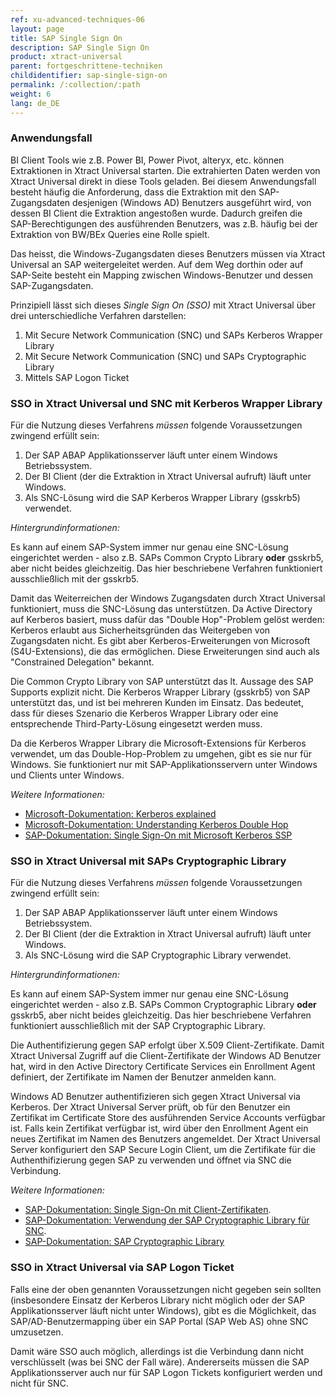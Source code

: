 ```yaml
---
ref: xu-advanced-techniques-06
layout: page
title: SAP Single Sign On
description: SAP Single Sign On
product: xtract-universal
parent: fortgeschrittene-techniken
childidentifier: sap-single-sign-on
permalink: /:collection/:path
weight: 6
lang: de_DE
---
```


### Anwendungsfall

BI Client Tools wie z.B. Power BI, Power Pivot, alteryx, etc. können Extraktionen in Xtract Universal starten. Die extrahierten Daten werden von Xtract Universal direkt in diese Tools geladen.
Bei diesem Anwendungsfall besteht häufig die Anforderung, dass die Extraktion mit den SAP-Zugangsdaten desjenigen (Windows AD) Benutzers ausgeführt wird, von dessen BI Client die Extraktion angestoßen wurde. 
Dadurch greifen die SAP-Berechtigungen des ausführenden Benutzers, was z.B. häufig bei der Extraktion von BW/BEx Queries eine Rolle spielt.

Das heisst, die Windows-Zugangsdaten dieses Benutzers müssen via Xtract Universal an SAP weitergeleitet werden. Auf dem Weg dorthin oder auf SAP-Seite besteht ein Mapping zwischen Windows-Benutzer und dessen SAP-Zugangsdaten.

Prinzipiell lässt sich dieses *Single Sign On (SSO)* mit Xtract Universal über drei unterschiedliche Verfahren darstellen:

1. Mit Secure Network Communication (SNC) und SAPs Kerberos Wrapper Library
2. Mit Secure Network Communication (SNC) und SAPs Cryptographic Library
3. Mittels SAP Logon Ticket


### SSO in Xtract Universal und SNC mit Kerberos Wrapper Library

Für die Nutzung dieses Verfahrens *müssen* folgende Voraussetzungen zwingend erfüllt sein:

1. Der SAP ABAP Applikationsserver läuft unter einem Windows Betriebssystem. 
2. Der BI Client (der die Extraktion in  Xtract Universal aufruft) läuft unter Windows.
3. Als SNC-Lösung wird die SAP Kerberos Wrapper Library (gsskrb5) verwendet.


*Hintergrundinformationen:*

Es kann auf einem SAP-System immer nur genau eine SNC-Lösung eingerichtet werden - also z.B. SAPs Common Crypto Library **oder** gsskrb5, aber nicht beides gleichzeitig.
Das hier beschriebene Verfahren funktioniert ausschließlich mit der gsskrb5. 

Damit das Weiterreichen der Windows Zugangsdaten durch Xtract Universal funktioniert, muss die SNC-Lösung das unterstützen. 
Da Active Directory auf Kerberos basiert, muss dafür das "Double Hop"-Problem gelöst werden: Kerberos erlaubt aus Sicherheitsgründen das Weitergeben von Zugangsdaten nicht. 
Es gibt aber Kerberos-Erweiterungen von Microsoft (S4U-Extensions), die das ermöglichen. Diese Erweiterungen sind auch als "Constrained Delegation" bekannt.

Die Common Crypto Library von SAP unterstützt das lt. Aussage des SAP Supports explizit nicht. 
Die Kerberos Wrapper Library (gsskrb5) von SAP unterstützt das, und ist bei mehreren Kunden im Einsatz. 
Das bedeutet, dass für dieses Szenario die Kerberos Wrapper Library oder eine entsprechende Third-Party-Lösung eingesetzt werden muss.

Da die Kerberos Wrapper Library die Microsoft-Extensions für Kerberos verwendet, um das Double-Hop-Problem zu umgehen, gibt es sie nur für Windows. 
Sie funktioniert nur mit SAP-Applikationsservern unter Windows und Clients unter Windows.

*Weitere Informationen:*
- [Microsoft-Dokumentation: Kerberos explained](https://docs.microsoft.com/en-us/previous-versions/windows/it-pro/windows-2000-server/bb742516(v=technet.10))
- [Microsoft-Dokumentation: Understanding Kerberos Double Hop](https://blogs.technet.microsoft.com/askds/2008/06/13/understanding-kerberos-double-hop/)
- [SAP-Dokumentation: Single Sign-On mit Microsoft Kerberos SSP](https://help.sap.com/viewer/e815bb97839a4d83be6c4fca48ee5777/7.5.9/DE-DE/440ebf6c9b2b0d1ae10000000a114a6b.html)


### SSO in Xtract Universal mit SAPs Cryptographic Library

Für die Nutzung dieses Verfahrens *müssen* folgende Voraussetzungen zwingend erfüllt sein:
1. Der SAP ABAP Applikationsserver läuft unter einem Windows Betriebssystem. 
2. Der BI Client (der die Extraktion in  Xtract Universal aufruft) läuft unter Windows.
3. Als SNC-Lösung wird die SAP Cryptographic Library verwendet.

*Hintergrundinformationen:*

Es kann auf einem SAP-System immer nur genau eine SNC-Lösung eingerichtet werden - also z.B. SAPs Common Cryptographic Library **oder** gsskrb5, aber nicht beides gleichzeitig.
Das hier beschriebene Verfahren funktioniert ausschließlich mit der SAP Cryptographic Library. 


Die Authentifizierung gegen SAP erfolgt über X.509 Client-Zertifikate.
Damit Xtract Universal Zugriff auf die Client-Zertifikate der Windows AD Benutzer hat, wird in den Active Directory Certificate Services ein Enrollment Agent definiert, der Zertifikate im Namen der Benutzer anmelden kann.

Windows AD Benutzer authentifizieren sich gegen Xtract Universal via Kerberos.
Der Xtract Universal Server prüft, ob für den Benutzer ein Zertifikat im Certificate Store des ausführenden Service Accounts verfügbar ist.
Falls kein Zertifikat verfügbar ist, wird über den Enrollment Agent ein neues Zertifikat im Namen des Benutzers angemeldet.
Der Xtract Universal Server konfiguriert den SAP Secure Login Client, um die Zertifikate für die Authenthifizierung gegen SAP zu verwenden und öffnet via SNC die Verbindung.


*Weitere Informationen:*
- [SAP-Dokumentation: Single Sign-On mit Client-Zertifikaten](https://help.sap.com/viewer/e815bb97839a4d83be6c4fca48ee5777/202110.001/de-DE/4e1262e31e3d2287e10000000a15822b.html).
- [SAP-Dokumentation: Verwendung der SAP Cryptographic Library für SNC](https://help.sap.com/viewer/129dc8e26c531014a028840c4c35d3aa/7.0.39/de-DE/4145453c3ff4110ee10000000a11405a.html).<br>
- [SAP-Dokumentation: SAP Cryptographic Library](https://help.sap.com/viewer/df185fd53bb645b1bd99284ee4e4a750/3.0/en-US/f0549a4d52124a38a575295b15923f91.html)

### SSO in Xtract Universal via SAP Logon Ticket

Falls eine der oben genannten Voraussetzungen nicht gegeben sein sollten (insbesondere Einsatz der Kerberos Library nicht möglich oder der SAP Applikationsserver läuft nicht unter Windows), gibt es die Möglichkeit, das SAP/AD-Benutzermapping über ein SAP Portal (SAP Web AS) ohne SNC umzusetzen.

Damit wäre SSO auch möglich, allerdings ist die Verbindung dann nicht verschlüsselt (was bei SNC der Fall wäre). 
Andererseits müssen die SAP Applikationsserver auch nur für SAP Logon Tickets konfiguriert werden und nicht für SNC.
 